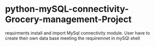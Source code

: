 # python-mySQL-connectivity-Grocery-management-Project
requirments install and import MySql connectivity module. User have to create their own data base meeting the requiremnet  in mySQl shell
